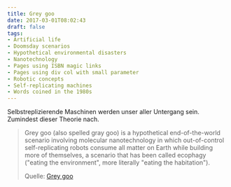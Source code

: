 ```yaml
---
title: Grey goo
date: 2017-03-01T08:02:43
draft: false
tags:
- Artificial life
- Doomsday scenarios
- Hypothetical environmental disasters
- Nanotechnology
- Pages using ISBN magic links
- Pages using div col with small parameter
- Robotic concepts
- Self-replicating machines
- Words coined in the 1980s
---
```


Selbstreplizierende Maschinen werden unser aller Untergang sein.
Zumindest dieser Theorie nach.

> Grey goo (also spelled gray goo) is a hypothetical end-of-the-world scenario
> involving molecular nanotechnology in which out-of-control self-replicating
> robots consume all matter on Earth while building more of themselves, a
> scenario that has been called ecophagy ("eating the environment", more
> literally "eating the habitation").
>
> Quelle: [Grey goo](https://en.wikipedia.org/wiki/Grey_goo)
